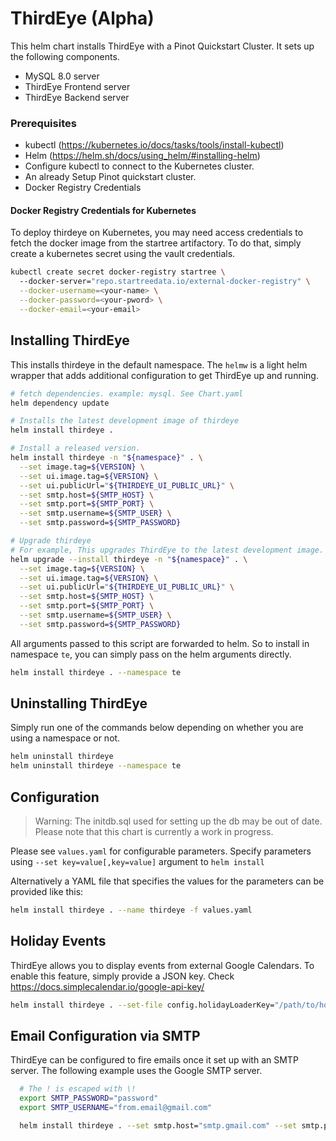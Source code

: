 # ThirdEye (Alpha)

This helm chart installs ThirdEye with a Pinot Quickstart Cluster. It sets up the following
components.

- MySQL 8.0 server
- ThirdEye Frontend server
- ThirdEye Backend server

### Prerequisites

- kubectl (<https://kubernetes.io/docs/tasks/tools/install-kubectl>)
- Helm (<https://helm.sh/docs/using_helm/#installing-helm>)
- Configure kubectl to connect to the Kubernetes cluster.
- An already Setup Pinot quickstart cluster.
- Docker Registry Credentials

#### Docker Registry Credentials for Kubernetes

To deploy thirdeye on Kubernetes, you may need access credentials to fetch the docker image from the
startree artifactory. To do that, simply create a kubernetes secret using the vault credentials.

```bash
kubectl create secret docker-registry startree \ 
  --docker-server="repo.startreedata.io/external-docker-registry" \
  --docker-username=<your-name> \
  --docker-password=<your-pword> \
  --docker-email=<your-email>
```

## Installing ThirdEye

This installs thirdeye in the default namespace. The `helmw` is a light helm wrapper that adds
additional configuration to get ThirdEye up and running.

```bash
# fetch dependencies. example: mysql. See Chart.yaml
helm dependency update

# Installs the latest development image of thirdeye
helm install thirdeye .

# Install a released version.
helm install thirdeye -n "${namespace}" . \
  --set image.tag=${VERSION} \
  --set ui.image.tag=${VERSION} \
  --set ui.publicUrl="${THIRDEYE_UI_PUBLIC_URL}" \
  --set smtp.host=${SMTP_HOST} \
  --set smtp.port=${SMTP_PORT} \
  --set smtp.username=${SMTP_USER} \
  --set smtp.password=${SMTP_PASSWORD}

# Upgrade thirdeye
# For example, This upgrades ThirdEye to the latest development image.
helm upgrade --install thirdeye -n "${namespace}" . \
  --set image.tag=${VERSION} \
  --set ui.image.tag=${VERSION} \
  --set ui.publicUrl="${THIRDEYE_UI_PUBLIC_URL}" \
  --set smtp.host=${SMTP_HOST} \
  --set smtp.port=${SMTP_PORT} \
  --set smtp.username=${SMTP_USER} \
  --set smtp.password=${SMTP_PASSWORD}
```

All arguments passed to this script are forwarded to helm. So to install in namespace `te`, you can
simply pass on the helm arguments directly.

```bash
helm install thirdeye . --namespace te
```

## Uninstalling ThirdEye

Simply run one of the commands below depending on whether you are using a namespace or not.

```bash
helm uninstall thirdeye
helm uninstall thirdeye --namespace te
```

## Configuration

> Warning: The initdb.sql used for setting up the db may be out of date. Please note that this chart is currently a work in progress.

Please see `values.yaml` for configurable parameters. Specify parameters
using `--set key=value[,key=value]` argument to `helm install`

Alternatively a YAML file that specifies the values for the parameters can be provided like this:

```bash
helm install thirdeye . --name thirdeye -f values.yaml
```

## Holiday Events

ThirdEye allows you to display events from external Google Calendars. To enable this feature, simply
provide a JSON key. Check https://docs.simplecalendar.io/google-api-key/

```bash
helm install thirdeye . --set-file config.holidayLoaderKey="/path/to/holiday-loader-key.json"
```

## Email Configuration via SMTP

ThirdEye can be configured to fire emails once it set up with an SMTP server. The following example
uses the Google SMTP server.

```bash
  # The ! is escaped with \!
  export SMTP_PASSWORD="password"
  export SMTP_USERNAME="from.email@gmail.com"

  helm install thirdeye . --set smtp.host="smtp.gmail.com" --set smtp.port="465" --set smtp.username=${SMTP_USERNAME} --set smtp.password=${SMTP_PASSWORD}

```
